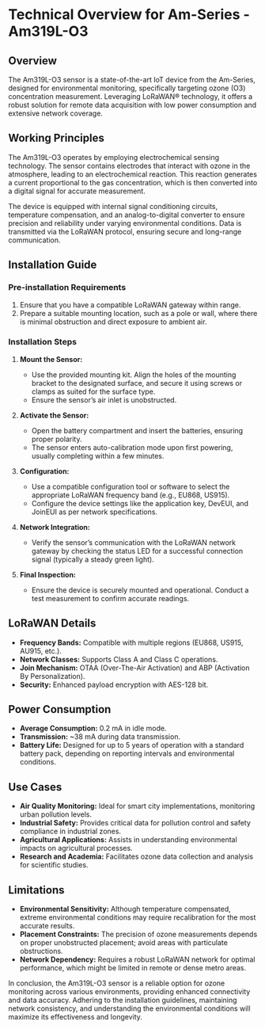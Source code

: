 # Technical Overview for Am-Series - Am319L-O3

## Overview
The Am319L-O3 sensor is a state-of-the-art IoT device from the Am-Series, designed for environmental monitoring, specifically targeting ozone (O3) concentration measurement. Leveraging LoRaWAN® technology, it offers a robust solution for remote data acquisition with low power consumption and extensive network coverage.

## Working Principles
The Am319L-O3 operates by employing electrochemical sensing technology. The sensor contains electrodes that interact with ozone in the atmosphere, leading to an electrochemical reaction. This reaction generates a current proportional to the gas concentration, which is then converted into a digital signal for accurate measurement.

The device is equipped with internal signal conditioning circuits, temperature compensation, and an analog-to-digital converter to ensure precision and reliability under varying environmental conditions. Data is transmitted via the LoRaWAN protocol, ensuring secure and long-range communication.

## Installation Guide

### Pre-installation Requirements
1. Ensure that you have a compatible LoRaWAN gateway within range.
2. Prepare a suitable mounting location, such as a pole or wall, where there is minimal obstruction and direct exposure to ambient air.

### Installation Steps
1. **Mount the Sensor:**
   - Use the provided mounting kit. Align the holes of the mounting bracket to the designated surface, and secure it using screws or clamps as suited for the surface type.
   - Ensure the sensor’s air inlet is unobstructed.

2. **Activate the Sensor:**
   - Open the battery compartment and insert the batteries, ensuring proper polarity.
   - The sensor enters auto-calibration mode upon first powering, usually completing within a few minutes.

3. **Configuration:**
   - Use a compatible configuration tool or software to select the appropriate LoRaWAN frequency band (e.g., EU868, US915).
   - Configure the device settings like the application key, DevEUI, and JoinEUI as per network specifications.

4. **Network Integration:**
   - Verify the sensor’s communication with the LoRaWAN network gateway by checking the status LED for a successful connection signal (typically a steady green light).

5. **Final Inspection:**
   - Ensure the device is securely mounted and operational. Conduct a test measurement to confirm accurate readings.

## LoRaWAN Details
- **Frequency Bands:** Compatible with multiple regions (EU868, US915, AU915, etc.).
- **Network Classes:** Supports Class A and Class C operations.
- **Join Mechanism:** OTAA (Over-The-Air Activation) and ABP (Activation By Personalization).
- **Security:** Enhanced payload encryption with AES-128 bit.

## Power Consumption
- **Average Consumption:** 0.2 mA in idle mode.
- **Transmission:** ~38 mA during data transmission.
- **Battery Life:** Designed for up to 5 years of operation with a standard battery pack, depending on reporting intervals and environmental conditions.

## Use Cases
- **Air Quality Monitoring:** Ideal for smart city implementations, monitoring urban pollution levels.
- **Industrial Safety:** Provides critical data for pollution control and safety compliance in industrial zones.
- **Agricultural Applications:** Assists in understanding environmental impacts on agricultural processes.
- **Research and Academia:** Facilitates ozone data collection and analysis for scientific studies.

## Limitations
- **Environmental Sensitivity:** Although temperature compensated, extreme environmental conditions may require recalibration for the most accurate results.
- **Placement Constraints:** The precision of ozone measurements depends on proper unobstructed placement; avoid areas with particulate obstructions.
- **Network Dependency:** Requires a robust LoRaWAN network for optimal performance, which might be limited in remote or dense metro areas.

In conclusion, the Am319L-O3 sensor is a reliable option for ozone monitoring across various environments, providing enhanced connectivity and data accuracy. Adhering to the installation guidelines, maintaining network consistency, and understanding the environmental conditions will maximize its effectiveness and longevity.